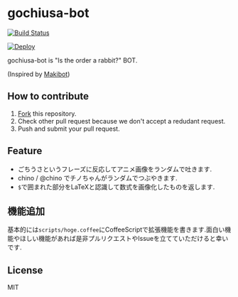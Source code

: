 # gochiusa-bot

[![Build Status](https://travis-ci.org/jtwp470/gochiusa-bot.svg)](https://travis-ci.org/jtwp470/gochiusa-bot)

[![Deploy](https://www.herokucdn.com/deploy/button.png)](https://heroku.com/deploy)

gochiusa-bot is "Is the order a rabbit?" BOT.

(Inspired by [Makibot](https://github.com/sanographix/makibot))

## How to contribute

1. [Fork](https://github.com/jtwp470/gochiusa-bot/fork) this repository.
2. Check other pull request because we don't accept a redudant request.
3. Push and submit your pull request.

## Feature

* ごちうさというフレーズに反応してアニメ画像をランダムで吐きます.
* chino / @chino でチノちゃんがランダムでつぶやきます.
* `$`で囲まれた部分をLaTeXと認識して数式を画像化したものを返します.

## 機能追加
基本的には`scripts/hoge.coffee`にCoffeeScriptで拡張機能を書きます.面白い機能やほしい機能があれば是非プルリクエストやIssueを立てていただけると幸いです.

## License
MIT

